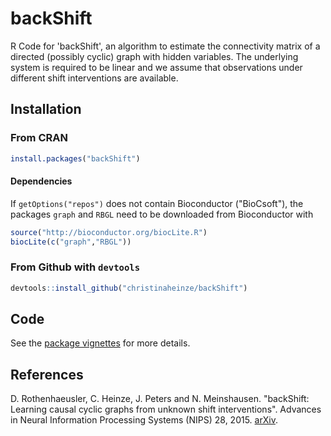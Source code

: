 # backShift
R Code for 'backShift', an algorithm to estimate the connectivity matrix of a directed (possibly cyclic) graph with hidden variables.
The underlying system is required to be linear and we assume that observations under different shift interventions are available. 

## Installation

### From CRAN
```r
install.packages("backShift")
```

#### Dependencies

If `getOptions("repos")` does not contain Bioconductor ("BioCsoft"), the packages `graph` and `RBGL` need to be downloaded from Bioconductor with

```r
source("http://bioconductor.org/biocLite.R") 
biocLite(c("graph","RBGL"))
```

### From Github with `devtools`
```r
devtools::install_github("christinaheinze/backShift")
```

## Code
See the [package vignettes](https://github.com/christinaheinze/backShift/tree/master/vignettes) for more details.

## References
D. Rothenhaeusler, C. Heinze, J. Peters and N. Meinshausen. "backShift: Learning causal cyclic graphs from unknown shift interventions". Advances in Neural Information Processing Systems (NIPS) 28, 2015. [arXiv](http://arxiv.org/abs/1506.02494).
